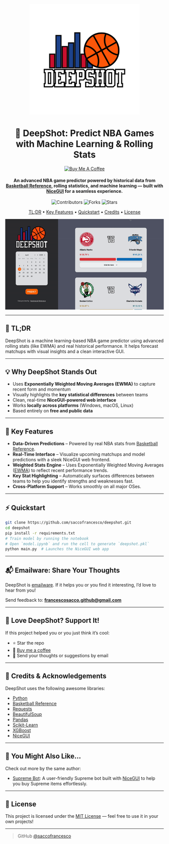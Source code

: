 <div align="center">
  <img src="static/icon.png" alt="DeepShot - NBA Game Prediction Model" width="350">
  <h1>🏀 DeepShot: Predict NBA Games with Machine Learning & Rolling Stats</h1>
</div>

<div align="center">
  <a href="https://www.buymeacoffee.com/saccofrancesco">
    <img src="https://cdn.buymeacoffee.com/buttons/v2/default-yellow.png" alt="Buy Me A Coffee" style="height: 60px !important;width: 217px !important;" />
  </a>
</div>

<h4 align="center">An advanced NBA game predictor powered by historical data from <a href="https://www.basketball-reference.com" target="_blank">Basketball Reference</a>, rolling statistics, and machine learning — built with <a href="https://nicegui.io" target="_blank">NiceGUI</a> for a seamless experience.</h4>

<p align="center">
  <img src="https://img.shields.io/github/contributors/saccofrancesco/deepshot?style=for-the-badge" alt="Contributors">
  <img src="https://img.shields.io/github/forks/saccofrancesco/deepshot?style=for-the-badge" alt="Forks">
  <img src="https://img.shields.io/github/stars/saccofrancesco/deepshot?style=for-the-badge" alt="Stars">
</p>

<p align="center">
  <a href="#tldr">TL;DR</a> •
  <a href="#key-features">Key Features</a> •
  <a href="#quickstart">Quickstart</a> •
  <a href="#credits">Credits</a> •
  <a href="#license">License</a>
</p>

<div align="center">
  <img src="./static/usage.gif" alt="DeepShot in action">
</div>

---

## 📌 TL;DR
DeepShot is a machine learning-based NBA game predictor using advanced rolling stats (like EWMA) and real historical performance. It helps forecast matchups with visual insights and a clean interactive GUI.

---

## 💡 Why DeepShot Stands Out
- Uses **Exponentially Weighted Moving Averages (EWMA)** to capture recent form and momentum
- Visually highlights the **key statistical differences** between teams
- Clean, real-time **NiceGUI-powered web interface**
- Works **locally across platforms** (Windows, macOS, Linux)
- Based entirely on **free and public data**

---

## 🔑 Key Features
* **Data-Driven Predictions** – Powered by real NBA stats from [Basketball Reference](https://www.basketball-reference.com).
* **Real-Time Interface** – Visualize upcoming matchups and model predictions with a sleek NiceGUI web frontend.
* **Weighted Stats Engine** – Uses Exponentially Weighted Moving Averages ([EWMA](https://en.wikipedia.org/wiki/EWMA_chart)) to reflect recent performance trends.
* **Key Stat Highlighting** – Automatically surfaces differences between teams to help you identify strengths and weaknesses fast.
* **Cross-Platform Support** – Works smoothly on all major OSes.

---

## ⚡ Quickstart

```bash
git clone https://github.com/saccofrancesco/deepshot.git
cd deepshot
pip install -r requirements.txt
# Train model by running the notebook
# Open `model.ipynb` and run the cell to generate `deepshot.pkl`
python main.py  # Launches the NiceGUI web app
```

---

## 📬 Emailware: Share Your Thoughts

DeepShot is [emailware](https://en.wiktionary.org/wiki/emailware). If it helps you or you find it interesting, I’d love to hear from you!

Send feedback to: **[francescosacco.github@gmail.com](mailto:francescosacco.github@gmail.com)**

---

## 🙏 Love DeepShot? Support It!

If this project helped you or you just think it’s cool:

* ⭐️ Star the repo
* 🧃 [Buy me a coffee](https://www.buymeacoffee.com/saccofrancesco)
* 💌 Send your thoughts or suggestions by email

---

## 🧠 Credits & Acknowledgements

DeepShot uses the following awesome libraries:

* [Python](https://www.python.org/)
* [Basketball Reference](https://www.basketball-reference.com)
* [Requests](https://requests.readthedocs.io/en/latest/)
* [BeautifulSoup](https://www.crummy.com/software/BeautifulSoup/bs4/doc/)
* [Pandas](https://pandas.pydata.org)
* [Scikit-Learn](https://scikit-learn.org/stable/)
* [XGBoost](https://xgboost.readthedocs.io/en/release_3.0.0/)
* [NiceGUI](https://nicegui.io)

---

## 📎 You Might Also Like...

Check out more by the same author:

* [Supreme Bot](https://github.com/saccofrancesco/supremebot): A user-friendly Supreme bot built with [NiceGUI](https://nicegui.io) to help you buy Supreme items effortlessly.

---

## 📜 License

This project is licensed under the [MIT License](https://opensource.org/licenses/MIT) — feel free to use it in your own projects!

---

> GitHub [@saccofrancesco](https://github.com/saccofrancesco)